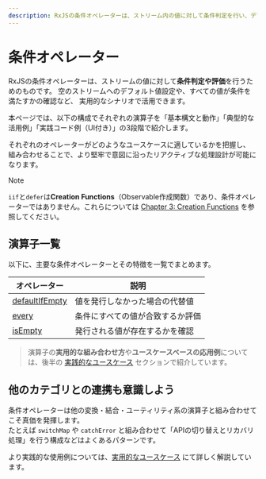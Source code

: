 ```yaml
---
description: RxJSの条件オペレーターは、ストリーム内の値に対して条件判定を行い、デフォルト値の設定や条件評価を行うための演算子です。
---
```


# 条件オペレーター

RxJSの条件オペレーターは、ストリームの値に対して**条件判定や評価**を行うためのものです。
空のストリームへのデフォルト値設定や、すべての値が条件を満たすかの確認など、
実用的なシナリオで活用できます。

本ページでは、以下の構成でそれぞれの演算子を「基本構文と動作」「典型的な活用例」「実践コード例（UI付き）」の3段階で紹介します。

それぞれのオペレーターがどのようなユースケースに適しているかを把握し、
組み合わせることで、より堅牢で意図に沿ったリアクティブな処理設計が可能になります。

> [!NOTE]
> `iif`と`defer`は**Creation Functions**（Observable作成関数）であり、条件オペレーターではありません。これらについては [Chapter 3: Creation Functions](/guide/creation-functions/) を参照してください。

## 演算子一覧

以下に、主要な条件オペレーターとその特徴を一覧でまとめます。

| オペレーター | 説明 |
|--------------|------|
| [defaultIfEmpty](./defaultIfEmpty.md) | 値を発行しなかった場合の代替値 |
| [every](./every.md) | 条件にすべての値が合致するか評価 |
| [isEmpty](./isEmpty.md) | 発行される値が存在するかを確認 |

> 演算子の**実用的な組み合わせ方**や**ユースケースベースの応用例**については、後半の [実践的なユースケース](./practical-use-cases.md) セクションで紹介しています。


## 他のカテゴリとの連携も意識しよう

条件オペレーターは他の変換・結合・ユーティリティ系の演算子と組み合わせてこそ真価を発揮します。  
たとえば `switchMap` や `catchError` と組み合わせて「APIの切り替えとリカバリ処理」を行う構成などはよくあるパターンです。

より実践的な使用例については、[実用的なユースケース](./practical-use-cases.md) にて詳しく解説しています。
